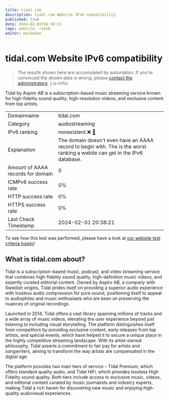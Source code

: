 ```yaml
---
title: tidal.com
description: tidal.com Website IPv6 compatibility
published: true
date: 2024-02-01T20:38:21
tags: website, rank6
editor: markdown
---
```


# tidal.com Website IPv6 compatibility

> The results shown here are accumulated by automation. If you're convinced the shown data is wrong, please [contact the administrators](/howto/chat). 
{.is-info}

Tidal by Aspiro AB is a subscription-based music streaming service known for high-fidelity sound quality, high-resolution videos, and exclusive content from top artists.


|   |   |
| - | - |
| Domainname | tidal.com
| Category | audiostreaming |
| IPv6 ranking | nonexistent :x: [🔗](/howto/ranking) |
| Explanation | The domain doesn't even have an AAAA record to begin with. The is the worst ranking a webite can get in the IPv6 database. |
| Amount of AAAA records for domain | 0 |
| ICMPv6 success rate | 0%|
| HTTP success rate | 0% |
| HTTPS success rate | 0% |
| Last Check Timestamp | 2024-02-01 20:38:21 |

To see how this test was performed, please have a look at [our website test criteria howto](/howto/testcriteria/website)!


## What is tidal.com about?
Tidal is a subscription-based music, podcast, and video streaming service that combines high-fidelity sound quality, high-definition music videos, and expertly curated editorial content. Owned by Aspiro AB, a company with Swedish origins, Tidal prides itself on providing a superior audio experience with lossless audio compression for pure sound, positioning itself to appeal to audiophiles and music enthusiasts who are keen on preserving the nuances of original recordings.

Launched in 2014, Tidal offers a vast library spanning millions of tracks and a wide array of music videos, elevating the user experience beyond just listening to including visual storytelling. The platform distinguishes itself from competitors by providing exclusive content, early releases from top artists, and special events, which have helped it to secure a unique place in the highly competitive streaming landscape. With its artist-owned philosophy, Tidal asserts a commitment to fair pay for artists and songwriters, aiming to transform the way artists are compensated in the digital age. 

The platform provides two main tiers of service – Tidal Premium, which offers standard quality audio, and Tidal HiFi, which provides lossless High Fidelity sound quality. Both tiers include access to exclusive music, videos, and editorial content curated by music journalists and industry experts, making Tidal a rich haven for discovering new music and enjoying high-quality audiovisual experiences.


